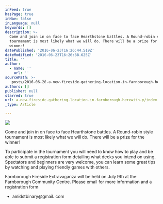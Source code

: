```yaml
---
inFeed: true
hasPage: true
inNav: false
inLanguage: null
keywords: []
description: >-
  Come and join in on face to face Hearthstone battles. A Round-robin style
  tournament is most likely what we will do. There will be a prize for the
  winner!
datePublished: '2016-06-23T16:26:44.519Z'
dateModified: '2016-06-23T16:26:38.625Z'
title: ''
author:
  - name: ''
    url: ''
sourcePath: >-
  _posts/2016-06-20-a-new-fireside-gathering-location-in-farnborough-herewith-y.md
authors: []
publisher: null
starred: true
url: a-new-fireside-gathering-location-in-farnborough-herewith-y/index.html
_type: Article

---
```

![](https://the-grid-user-content.s3-us-west-2.amazonaws.com/e64a027c-5db8-4788-a2d4-c2b2a71ea95f.jpg)

Come and join in on face to face Hearthstone battles. A Round-robin style tournament is most likely what we will do. There will be a prize for the winner!

To participate in the tournament you will need to know how to play and be able to submit a registration form detailing what decks you intend on using. Spectators and beginners are very welcome, you can learn some great tips by watching and playing friendly games with others.

Farnborough Fireside Extravaganza will be held on July 9th at the Farnborough Community Centre. Please email for more information and a registration form   
- amidstbinary@gmail. com